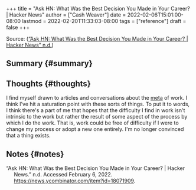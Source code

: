 +++
title = "Ask HN: What Was the Best Decision You Made in Your Career? | Hacker News"
author = ["Cash Weaver"]
date = 2022-02-06T15:01:00-08:00
lastmod = 2022-02-20T11:33:03-08:00
tags = ["reference"]
draft = false
+++

Source: (<a href="#citeproc_bib_item_1">“Ask HN: What Was the Best Decision You Made in Your Career? | Hacker News” n.d.</a>)


## Summary {#summary}


## Thoughts {#thoughts}

I find myself drawn to articles and conversations about the [meta](https://en.wikipedia.org/wiki/Metagaming) of work. I think I've hit a saturation point with these sorts of things. To put it to words, I think there's a part of me that hopes that the difficulty I find in work isn't intrinsic to the work but rather the result of some aspect of the process by which I do the work. That is, work could be free of difficulty if I were to change my process or adopt a new one entirely. I'm no longer convinced that a thing exists.


## Notes {#notes}

<style>.csl-entry{text-indent: -1.5em; margin-left: 1.5em;}</style><div class="csl-bib-body">
  <div class="csl-entry"><a id="citeproc_bib_item_1"></a>“Ask HN: What Was the Best Decision You Made in Your Career? | Hacker News.” n.d. Accessed February 6, 2022. <a href="https://news.ycombinator.com/item?id=18071909">https://news.ycombinator.com/item?id=18071909</a>.</div>
</div>
